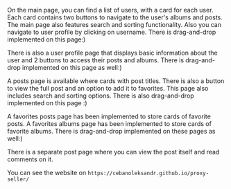 On the main page, you can find a list of users, with a card for each user. Each card contains two buttons to navigate to the user's albums and posts. The main page also features search and sorting functionality. Also you can navigate to user profile by clicking on username. There is drag-and-drop implemented on this page:)

There is also a user profile page that displays basic information about the user and 2 buttons to access their posts and albums.
There is drag-and-drop implemented on this page as well:)

A posts page is available where cards with post titles. There is also a button to view the full post and an option to add it to favorites. This page also includes search and sorting options. There is also drag-and-drop implemented on this page :)

A favorites posts page has been implemented to store cards of favorite posts.
A favorites albums page has been implemented to store cards of favorite albums.
There is drag-and-drop implemented on these pages as well:)

There is a separate post page where you can view the post itself and read comments on it.

You can see the website on `https://cebanoleksandr.github.io/proxy-seller/`